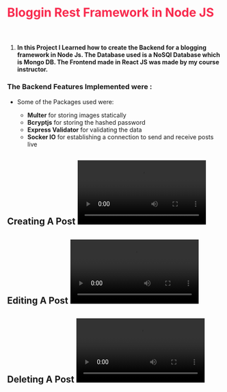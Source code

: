<h1 style="color: #F82B4E;">Bloggin Rest Framework in Node JS</h1>
<br>
<ol>
<li> 
<h4> In this Project I Learned how to create the Backend for a blogging framework in Node Js.
The Database used is a NoSQl Database which is Mongo DB.
The Frontend made in React JS was made by my course instructor.
</h4>
</li>
</ol>
<h3>The Backend Features Implemented were : </h3>
<ul>
<li>Some of the Packages used were:</li>
<ul>
<li> <b>Multer</b>  for storing images statically</li>
<li> <b>Bcryptjs</b> for storing the hashed password </li>
<li> <b>Express Validator</b> for validating the data</li>
<li> <b>Socker IO</b> for establishing a connection to send and receive posts live </li>
</ul>
</ul>
<h2>Creating A Post
<video src="https://user-images.githubusercontent.com/49688611/120318983-1ed9bd00-c2fe-11eb-9834-8e19331ee4a9.mp4" control/>
</h2>
<h2>Editing A Post
<video src="https://user-images.githubusercontent.com/49688611/120319010-27ca8e80-c2fe-11eb-8059-8d923f415830.mp4" control/>
</h2>
<h2>Deleting A Post
<video src="https://user-images.githubusercontent.com/49688611/120318098-103ed600-c2fd-11eb-9e43-abbe7e0ae1e0.mp4" control/>
</h2>

